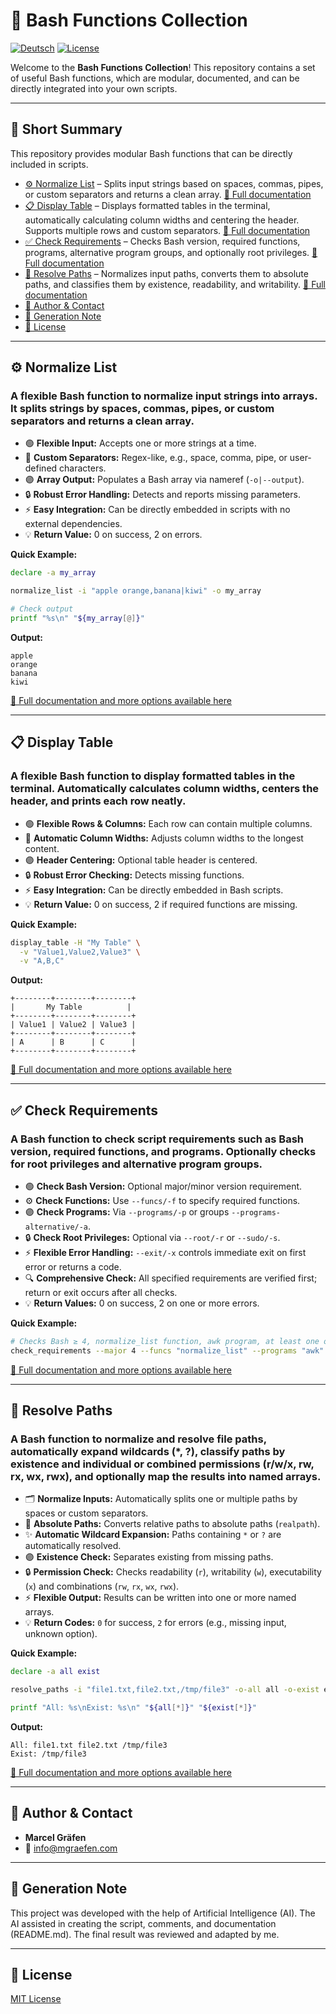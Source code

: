 # 📂 Bash Functions Collection

[![Deutsch](https://img.shields.io/badge/Language-German-blue)](./README.de.md)
[![License](https://img.shields.io/badge/license-MIT-lightgrey.svg)](https://opensource.org/licenses/MIT)

Welcome to the **Bash Functions Collection**!
This repository contains a set of useful Bash functions, which are modular, documented, and can be directly integrated into your own scripts.

---

## 📌 Short Summary

This repository provides modular Bash functions that can be directly included in scripts.

* [⚙️ Normalize List](#%EF%B8%8F-normalize-list) – Splits input strings based on spaces, commas, pipes, or custom separators and returns a clean array. [🔗 Full documentation](Normalize%20List/README.md)
* [📋 Display Table](#-display-table) – Displays formatted tables in the terminal, automatically calculating column widths and centering the header. Supports multiple rows and custom separators. [🔗 Full documentation](Display%20Table/README.md)
* [✅ Check Requirements](#-check-requirements) – Checks Bash version, required functions, programs, alternative program groups, and optionally root privileges. [🔗 Full documentation](Check%20Requirements/README.md)
* [📂 Resolve Paths](#-resolve-paths) – Normalizes input paths, converts them to absolute paths, and classifies them by existence, readability, and writability. [🔗 Full documentation](Resolve%20Paths/README.md)
* [👤 Author & Contact](#-author--contact)
* [🤖 Generation Note](#-generation-note)
* [📜 License](#-license)

---

## ⚙️ Normalize List

### A flexible Bash function to normalize input strings into arrays. It splits strings by spaces, commas, pipes, or custom separators and returns a clean array.

* 🟢 **Flexible Input:** Accepts one or more strings at a time.
* 🔹 **Custom Separators:** Regex-like, e.g., space, comma, pipe, or user-defined characters.
* 🟣 **Array Output:** Populates a Bash array via nameref (`-o|--output`).
* 🔒 **Robust Error Handling:** Detects and reports missing parameters.
* ⚡ **Easy Integration:** Can be directly embedded in scripts with no external dependencies.
* 💡 **Return Value:** 0 on success, 2 on errors.

**Quick Example:**

```bash
declare -a my_array

normalize_list -i "apple orange,banana|kiwi" -o my_array

# Check output
printf "%s\n" "${my_array[@]}"
```

**Output:**

```
apple
orange
banana
kiwi
```

[🔗 Full documentation and more options available here](Normalize%20List/README.md)

---

## 📋 Display Table

### A flexible Bash function to display formatted tables in the terminal. Automatically calculates column widths, centers the header, and prints each row neatly.

* 🟢 **Flexible Rows & Columns:** Each row can contain multiple columns.
* 🔹 **Automatic Column Widths:** Adjusts column widths to the longest content.
* 🟣 **Header Centering:** Optional table header is centered.
* 🔒 **Robust Error Checking:** Detects missing functions.
* ⚡ **Easy Integration:** Can be directly embedded in Bash scripts.
* 💡 **Return Value:** 0 on success, 2 if required functions are missing.

**Quick Example:**

```bash
display_table -H "My Table" \
  -v "Value1,Value2,Value3" \
  -v "A,B,C"
```

**Output:**

```
+--------+--------+--------+
|       My Table          |
+--------+--------+--------+
| Value1 | Value2 | Value3 |
+--------+--------+--------+
| A      | B      | C      |
+--------+--------+--------+
```

[🔗 Full documentation and more options available here](Display%20Table/README.md)

---

## ✅ Check Requirements

### A Bash function to check script requirements such as Bash version, required functions, and programs. Optionally checks for root privileges and alternative program groups.

* 🟢 **Check Bash Version:** Optional major/minor version requirement.
* ⚙️ **Check Functions:** Use `--funcs/-f` to specify required functions.
* 🟣 **Check Programs:** Via `--programs/-p` or groups `--programs-alternative/-a`.
* 🔒 **Check Root Privileges:** Optional via `--root/-r` or `--sudo/-s`.
* ⚡ **Flexible Error Handling:** `--exit/-x` controls immediate exit on first error or returns a code.
* 🔍 **Comprehensive Check:** All specified requirements are verified first; return or exit occurs after all checks.
* 💡 **Return Values:** 0 on success, 2 on one or more errors.

**Quick Example:**

```bash
# Checks Bash ≥ 4, normalize_list function, awk program, at least one of git or svn, and root privileges
check_requirements --major 4 --funcs "normalize_list" --programs "awk" --programs-alternative "git svn" --root
```

[🔗 Full documentation and more options available here](Check%20Requirements/README.md)

---

## 📂 Resolve Paths

### A Bash function to normalize and resolve file paths, automatically expand wildcards (*, ?), classify paths by existence and individual or combined permissions (r/w/x, rw, rx, wx, rwx), and optionally map the results into named arrays.

* 🗂️ **Normalize Inputs:** Automatically splits one or multiple paths by spaces or custom separators.
* 🔹 **Absolute Paths:** Converts relative paths to absolute paths (`realpath`).
* ✨ **Automatic Wildcard Expansion:** Paths containing `*` or `?` are automatically resolved.
* 🟣 **Existence Check:** Separates existing from missing paths.
* 🔒 **Permission Check:** Checks readability (`r`), writability (`w`), executability (`x`) and combinations (`rw`, `rx`, `wx`, `rwx`).
* ⚡ **Flexible Output:** Results can be written into one or more named arrays.
* 💡 **Return Codes:** `0` for success, `2` for errors (e.g., missing input, unknown option).

**Quick Example:**

```bash
declare -a all exist

resolve_paths -i "file1.txt,file2.txt,/tmp/file3" -o-all all -o-exist exist

printf "All: %s\nExist: %s\n" "${all[*]}" "${exist[*]}"
```

**Output:**

```
All: file1.txt file2.txt /tmp/file3
Exist: /tmp/file3
```

[🔗 Full documentation and more options available here](Resolve%20Paths/README.md)

---

## 👤 Author & Contact

* **Marcel Gräfen**
* 📧 [info@mgraefen.com](mailto:info@mgraefen.com)

---

## 🤖 Generation Note

This project was developed with the help of Artificial Intelligence (AI).
The AI assisted in creating the script, comments, and documentation (README.md).
The final result was reviewed and adapted by me.

---

## 📜 License

[MIT License](LICENSE)
